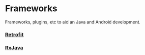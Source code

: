 # Frameworks

Frameworks, plugins, etc to aid an Java and Android development.

### [Retrofit](http://square.github.io/retrofit/)

### [RxJava](https://github.com/ReactiveX/RxJava)
